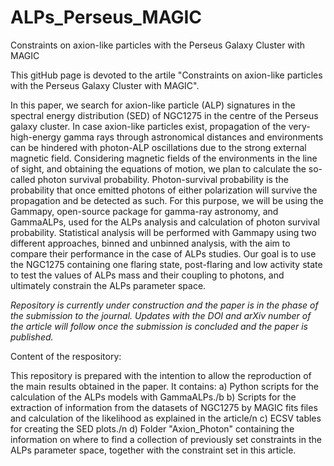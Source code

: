# ALPs_Perseus_MAGIC
Constraints on axion-like particles with the Perseus Galaxy Cluster with MAGIC

This gitHub page is devoted to the artile "Constraints on axion-like particles with the Perseus Galaxy Cluster with MAGIC".

In this paper, we search for axion-like particle (ALP) signatures in the spectral energy distribution (SED) of NGC1275 in the centre of the Perseus galaxy cluster.
In case axion-like particles exist, propagation of the very-high-energy gamma rays through astronomical distances and environments can be hindered with photon-ALP oscillations due to the strong external magnetic field. 
Considering magnetic fields of the environments in the line of sight, and obtaining the equations of motion, we plan to calculate the so-called photon survival probability. 
Photon-survival probability is the probability that once emitted photons of either polarization will survive the propagation and be detected as such. 
For this purpose, we will be using the Gammapy, open-source package for gamma-ray astronomy, and GammaALPs, used for the ALPs analysis and calculation of photon survival probability. 
Statistical analysis will be performed with Gammapy using two different approaches, binned and unbinned analysis, with the aim to compare their performance in the case of ALPs studies. 
Our goal is to use the NGC1275 containing one flaring state, post-flaring and low activity state to test the values of ALPs mass and their coupling to photons, and ultimately constrain the ALPs parameter space.

*Repository is currently under construction and the paper is in the phase of the submission to the journal. Updates with the DOI and arXiv number of the article will follow once the submission is concluded and the paper is published.*

Content of the respository:

This repository is prepared with the intention to allow the reproduction of the main results obtained in the paper. It contains:
a) Python scripts for the calculation of the ALPs models with GammaALPs./b
b) Scripts for the extraction of information from the datasets of NGC1275 by MAGIC fits files and calculation of the likelihood as explained in the article/n
c) ECSV tables for creating the SED plots./n
d) Folder "Axion_Photon" containing the information on where to find a collection of previously set constraints in the ALPs parameter space, together with the constraint set in this article. 
